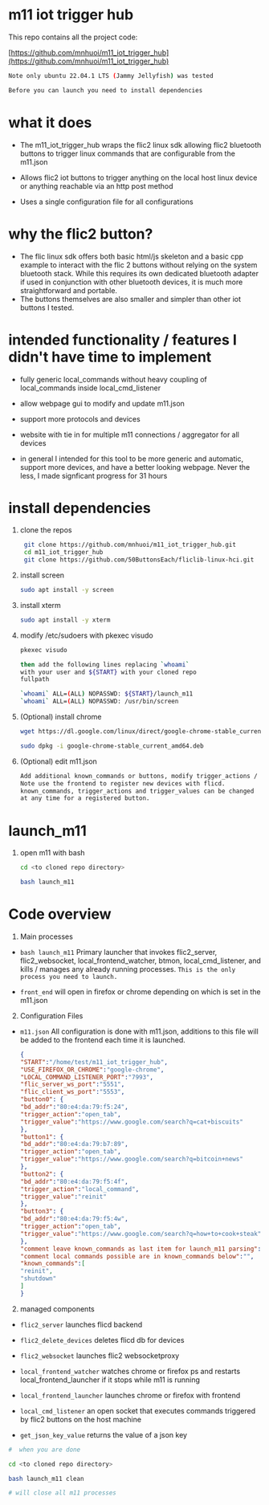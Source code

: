 
# m11 iot trigger hub

This repo contains all the project code:  

[https://github.com/mnhuoi/m11_iot_trigger_hub](https://github.com/mnhuoi/m11_iot_trigger_hub)

```bash
Note only ubuntu 22.04.1 LTS (Jammy Jellyfish) was tested

Before you can launch you need to install dependencies
```

# what it does

- The m11_iot_trigger_hub wraps the flic2 linux sdk allowing flic2 bluetooth buttons to trigger linux commands that are configurable from the m11.json

- Allows flic2 iot buttons to trigger anything on the local host linux device or anything reachable via an http post method

- Uses a single configuration file for all configurations

# why the flic2 button?

- The flic linux sdk offers both basic html/js skeleton and a basic cpp example to interact with the flic 2 buttons
without relying on the system bluetooth stack. While this requires its own dedicated bluetooth adapter if used in 
conjunction with other bluetooth devices, it is much more straightforward and portable. 
- The buttons themselves are also smaller and simpler than other iot buttons I tested.

# intended functionality / features I didn't have time to implement

- fully generic local_commands without heavy coupling of local_commands inside local_cmd_listener

- allow webpage gui to modify and update m11.json

- support more protocols and devices

- website with tie in for multiple m11 connections / aggregator for all devices

- in general I intended for this tool to be more generic and automatic, support more devices, and have a better looking webpage. Never the less, I made signficant progress for 31 hours

# install dependencies

1. clone the repos
    ```bash
     git clone https://github.com/mnhuoi/m11_iot_trigger_hub.git
     cd m11_iot_trigger_hub
     git clone https://github.com/50ButtonsEach/fliclib-linux-hci.git
    ```
2. install screen
    ```bash
    sudo apt install -y screen
    ```
3. install xterm
    ```bash
    sudo apt install -y xterm
    ```
3. modify /etc/sudoers with pkexec visudo
    ```bash
    pkexec visudo

    then add the following lines replacing `whoami` 
    with your user and ${START} with your cloned repo
    fullpath

    `whoami` ALL=(ALL) NOPASSWD: ${START}/launch_m11 
    `whoami` ALL=(ALL) NOPASSWD: /usr/bin/screen
    ```

5. (Optional) install chrome
    ```bash
    wget https://dl.google.com/linux/direct/google-chrome-stable_current_amd64.deb

    sudo dpkg -i google-chrome-stable_current_amd64.deb
    ```

6. (Optional) edit m11.json
    ```bash
    Add additional known_commands or buttons, modify trigger_actions / trigger_values. 
    Note use the frontend to register new devices with flicd. 
    known_commands, trigger_actions and trigger_values can be changed 
    at any time for a registered button.
    ```

# launch_m11

1. open m11 with bash
    ```bash
    cd <to cloned repo directory>

    bash launch_m11
    ```

# Code overview

1. Main processes
- `bash launch_m11` 
Primary launcher that invokes flic2_server, flic2_websocket, local_frontend_watcher, btmon, local_cmd_listener, and kills / manages any already running processes. 
`This is the only process you need to launch.`

- `front_end` will open in firefox or chrome depending on which is set in the m11.json 

2. Configuration Files
- `m11.json` All configuration is done with m11.json, additions to this file will be added to the frontend each time it is launched.

    ```json
    {
    "START":"/home/test/m11_iot_trigger_hub",
    "USE_FIREFOX_OR_CHROME":"google-chrome",
    "LOCAL_COMMAND_LISTENER_PORT":"7993",
    "flic_server_ws_port":"5551",
    "flic_client_ws_port":"5553",
    "button0": {
    "bd_addr":"80:e4:da:79:f5:24",
    "trigger_action":"open_tab",
    "trigger_value":"https://www.google.com/search?q=cat+biscuits"
    },                                              
    "button1": {                                               
    "bd_addr":"80:e4:da:79:b7:89",                              
    "trigger_action":"open_tab",                                 
    "trigger_value":"https://www.google.com/search?q=bitcoin+news" 
    },                                               
    "button2": {                                                
    "bd_addr":"80:e4:da:79:f5:4f",                                 
    "trigger_action":"local_command",                              
    "trigger_value":"reinit" 
    },
    "button3": {                                                
    "bd_addr":"80:e4:da:79:f5:4w",                                 
    "trigger_action":"open_tab",                                   
    "trigger_value":"https://www.google.com/search?q=how+to+cook+steak"
    },
    "comment leave known_commands as last item for launch_m11 parsing":"",
    "comment local commands possible are in known_commands below":"",
    "known_commands":[
    "reinit",
    "shutdown"
    ]
    }
    ```

2. managed components

- `flic2_server` launches flicd backend

- `flic2_delete_devices` deletes flicd db for devices

- `flic2_websocket` launches flic2 websocketproxy

- `local_frontend_watcher` watches chrome or firefox ps and restarts local_frontend_launcher if it stops while m11 is running

- `local_frontend_launcher` launches chrome or firefox with frontend

- `local_cmd_listener` an open socket that executes commands triggered by flic2 buttons on the host machine

- `get_json_key_value` returns the value of a json key

```bash
#  when you are done

cd <to cloned repo directory>

bash launch_m11 clean

# will close all m11 processes
```
